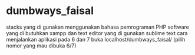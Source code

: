 # dumbways_faisal
stacks yang di gunakan menggunakan bahasa pemrograman PHP
software yang di butuhkan xampp dan text editor yang di gunakan sublime text 
cara menjalankan aplikasi pada 6 dan 7 buka localhost/dumbways_faisal/ (pilih nomor yang mau dibuka 6/7)

